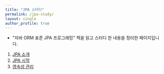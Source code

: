 ```yaml
---
title: "JPA 스터디"
permalink: /jpa-study/
layout: single
author_profile: true
---
```


- "자바 ORM 표준 JPA 프로그래밍" 책을 읽고 스터디 한 내용을 정리한 페이지입니다.

1. [JPA 소개](/jpa/spring-jpa-01/)
2. [JPA 시작](/jpa/spring-jpa-02/)
2. [영속성 관리](/jpa/spring-jpa-03/)